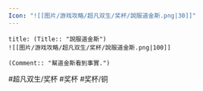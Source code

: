 ```yaml
---
Icon: "![[图片/游戏攻略/超凡双生/奖杯/說服道金斯.png|30]]"
---
```

```ad-common-bronze-trophy
title: (Title:: "說服道金斯")
![[图片/游戏攻略/超凡双生/奖杯/說服道金斯.png|100]]

(Comment:: "幫道金斯看到事實.")
```

#超凡双生/奖杯 #奖杯 #奖杯/铜
